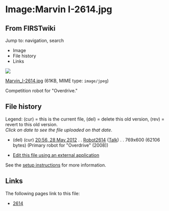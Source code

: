# Image:Marvin I-2614.jpg

## From FIRSTwiki

Jump to: navigation, search

- Image
- File history
- Links

![](/media/5/56/Marvin_I-2614.jpg)

[Marvin_I-2614.jpg](/media/5/56/Marvin_I-2614.jpg "Marvin I-2614.jpg") (61KB, MIME type: `image/jpeg`)

Competition robot for "Overdrive."

## File history

Legend: (cur) = this is the current file, (del) = delete this old version, (rev) = revert to this old version.<br>
_Click on date to see the file uploaded on that date_.

- (del) (cur) [20:56, 28 May 2012](/media/5/56/Marvin_I-2614.jpg "/media/5/56/Marvin I-2614.jpg") . . [Robot2614](/index.php?title=User:Robot2614&action=edit "User:Robot2614") ([Talk](User_talk:Robot2614 "User talk:Robot2614")) . . 769x600 (62106 bytes) (Primary robot for "Overdrive" (2008))

- [Edit this file using an external application](/index.php?title=Image:Marvin_I-2614.jpg&action=edit&externaledit=true&mode=file "Image:Marvin I-2614.jpg")

See the [setup instructions](http://meta.wikimedia.org/wiki/Help:External_editors "http://meta.wikimedia.org/wiki/Help:External_editors") for more information.

## Links

The following pages link to this file:

- [2614](2614 "2614")
